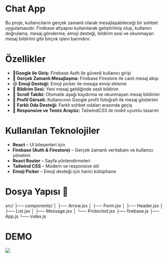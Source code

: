 <h1>Chat App</h1>

Bu proje, kullanıcıların gerçek zamanlı olarak mesajlaşabileceği bir sohbet uygulamasıdır. Firebase altyapısı kullanılarak geliştirilmiş olup, kullanıcı doğrulama, mesaj gönderme, emoji desteği, bildirim sesi ve okunmayan mesaj bildirimi gibi birçok işlevi barındırır.

<h1>Özellikler</h1>

- 🔐**Google ile Giriş:** Firebase Auth ile güvenli kullanıcı girişi
- 💬 **Gerçek Zamanlı Mesajlaşma:** Firebase Firestore ile canlı mesaj akışı
- 😄 **Emoji Desteği:** Emoji picker ile mesaja emoji ekleme
- 🔔 **Bildirim Sesi:** Yeni mesaj geldiğinde sesli bildirim
- 📌 **Scroll Takibi:** Otomatik aşağı kaydırma ve okunmayan mesaj bildirimi
- 👤 **Profil Görseli:** Kullanıcının Google profil fotoğrafı ile mesaj gösterimi
- 🧭 **Farklı Oda Desteği:** Farklı sohbet odaları arasında geçiş
- 🧪 **Responsive ve Temiz Arayüz:** TailwindCSS ile mobil uyumlu tasarım

<h1>Kullanılan Teknolojiler</h1>

- **React** – UI bileşenleri için
- **Firebase (Auth & Firestore)** – Gerçek zamanlı veritabanı ve kullanıcı yönetimi
- **React Router** – Sayfa yönlendirmeleri
- **Tailwind CSS** – Modern ve responsive stil
- **Emoji Picker** – Emoji desteği için harici kütüphane


<h1>Dosya Yapısı 📁</h1>
src/
├── components/
│   ├── Arrow.jsx
│   ├── Form.jsx
│   ├── Header.jsx
│   ├── List.jsx
│   ├── Message.jsx
│   └── Protected.jsx
├── firebase.js
├── App.js
└── index.js

<h1>DEMO</h1>

![](/demo.gif)